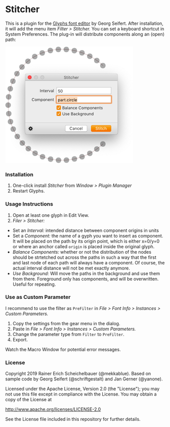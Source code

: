 # Stitcher

This is a plugin for the [Glyphs font editor](http://glyphsapp.com/) by Georg Seifert. After installation, it will add the menu item *Filter > Stitcher.* You can set a keyboard shortcut in System Preferences. The plug-in will distribute components along an (open) path:

![Stitcher in action](Stitcher.png)

### Installation

1. One-click install *Stitcher* from *Window > Plugin Manager*
2. Restart Glyphs.

### Usage Instructions

1. Open at least one glyph in Edit View.
2. *Filer > Stitcher:*
  * Set an *Interval:* intended distance between component origins in units
  * Set a *Component:* the name of a gyph you want to insert as component. It will be placed on the path by its origin point, which is either  x=0/y=0 or where an anchor called `origin` is placed inside the original glyph.
  * *Balance Components:* whether or not the distribution of the nodes should be strtetched out across the paths in such a way that the first and last node of each path will always have a component. Of course, the actual interval distance will not be met exactly anymore.
  * *Use Background:* Will move the paths in the background and use them from there. Foreground only has components, and will be overwritten. Useful for repeating.
 
### Use as Custom Parameter

I recommend to use the filter as `PreFilter` in *File > Font Info > Instances > Custom Parameters.*

1. Copy the settings from the gear menu in the dialog.
2. Paste in *File > Font Info > Instances > Custom Parameters.*
3. Change the parameter type from `Filter` to `PreFilter`.
4. Export.

Watch the Macro Window for potential error messages.

### License

Copyright 2019 Rainer Erich Scheichelbauer (@mekkablue).
Based on sample code by Georg Seifert (@schriftgestalt) and Jan Gerner (@yanone).

Licensed under the Apache License, Version 2.0 (the "License");
you may not use this file except in compliance with the License.
You may obtain a copy of the License at

http://www.apache.org/licenses/LICENSE-2.0

See the License file included in this repository for further details.
